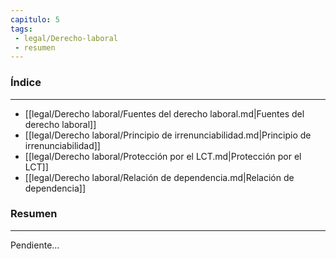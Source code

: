```yaml
---
capitulo: 5
tags: 
 - legal/Derecho-laboral
 - resumen
---
```

### Índice 
---
* [[legal/Derecho laboral/Fuentes del derecho laboral.md|Fuentes del derecho laboral]]
* [[legal/Derecho laboral/Principio de irrenunciabilidad.md|Principio de irrenunciabilidad]]
* [[legal/Derecho laboral/Protección por el LCT.md|Protección por el LCT]]
* [[legal/Derecho laboral/Relación de dependencia.md|Relación de dependencia]]

### Resumen
---
Pendiente...